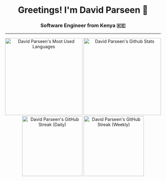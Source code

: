 <div align="center">

# Greetings! I'm David Parseen 🚀

### Software Engineer from Kenya 🇰🇪

---

<img height="250" src="https://github-readme-stats-1c31.vercel.app/api/top-langs/?username=parseen254&layout=compact&theme=dark&hide_border=true&hide=solidity,ruby,php,scss,vue,html,handlebars,rust&langs_count=10&size_weight=0.5&count_weight=0.5&card_width=400" alt="David Parseen's Most Used Languages" />
<img height="250" src="https://github-readme-stats-1c31.vercel.app/api/?username=parseen254&layout=compact&theme=dark&hide_border=true&hide=stars,contribs&show=reviews,prs_merged,prs_merged_percentage&show_icons=true&rank_icon=github&custom_title=David%20Parseen's%20Github%20Stats" alt="David Parseen's Github Stats" />

<img height="195" src="https://github-readme-streak-stats-nine-wine.vercel.app/?user=parseen254&theme=dark&hide_border=true&mode=daily&card_with=800" alt="David Parseen's GitHub Streak (Daily)" />
<img height="195" src="https://github-readme-streak-stats-nine-wine.vercel.app/?user=parseen254&theme=dark&hide_border=true&mode=weekly&card_with=800" alt="David Parseen's GitHub Streak (Weekly)" />



</div>
